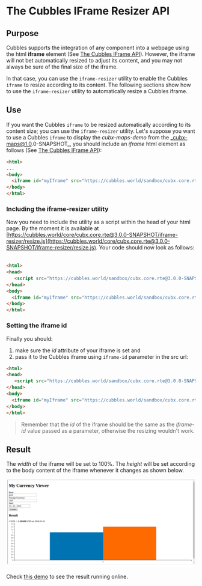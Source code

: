 # The Cubbles IFrame Resizer API

## Purpose

Cubbles supports the integration of any component into a webpage using the html **iframe** element (See [The Cubbles IFrame API](./README.md)). However, the iframe will not bet automatically resized to adjust its content, and you may not always be sure of the final size of the iframe.

In that case, you can use the `iframe-resizer` utility to enable the Cubbles `iframe` to resize according to its content. The following sections show how to use the `iframe-resizer` utility to automatically resize a Cubbles iframe.

## Use

If you want the Cubbles `iframe` to be resized automatically according to its content size; you can use the `iframe-resizer` utility. Let's suppose you want to use a Cubbles `iframe` to display the _cubx-maps-demo_ from the _cubx-maps@1.0.0-SNAPSHOT_, you should include an _iframe_ html element as follows (See [The Cubbles IFrame API](./README.md)):

```html
<html>
...
<body>
  <iframe id="myIframe" src="https://cubbles.world/sandbox/cubx.core.rte@3.0.0-SNAPSHOT/iframe/index.html?webpackage-id=my-first-webpackage@0.1.0-SNAPSHOT&amp;artifact-id=currency-viewer"></iframe>
</body>
</html>
```

### Including the iframe-resizer utility

Now you need to include the utility as a script within the head of your html page. By the moment it is available at [https://cubbles.world/core/cubx.core.rte@3.0.0-SNAPSHOT/iframe-resizer/resize.js](https://cubbles.world/core/cubx.core.rte@3.0.0-SNAPSHOT/iframe-resizer/resize.js). Your code should now look as follows:

```html

<html>
<head>
   <script src="https://cubbles.world/sandbox/cubx.core.rte@3.0.0-SNAPSHOT/iframe-resizer/resize.js"></script>
</head>
<body>
  <iframe id="myIframe" src="https://cubbles.world/sandbox/cubx.core.rte@3.0.0-SNAPSHOT/iframe/index.html?webpackage-id=my-first-webpackage@0.1.0-SNAPSHOT&amp;artifact-id=currency-viewer"></iframe>
</body>
</html>
```

### Setting the iframe id

Finally you should:

1. make sure the _id_ attribute of your iframe is set and
2. pass it to the Cubbles iframe using `iframe-id` parameter in the src url:

```html
<html>
<head>
   <script src="https://cubbles.world/sandbox/cubx.core.rte@3.0.0-SNAPSHOT/iframe-resizer/resize.js"></script>
</head>
<body>
  <iframe id="myIframe" src="https://cubbles.world/sandbox/cubx.core.rte@3.0.0-SNAPSHOT/iframe/index.html?iframe-id=myIframe&amp;webpackage-id=my-first-webpackage@0.1.0-SNAPSHOT&amp;artifact-id=currency-viewer"></iframe>
</body>
</html>
```

> Remember that the _id_ of the iframe should be the same as the _iframe-id_ value passed as a parameter, otherwise the resizing wouldn't work.

## Result

The _width_ of the iframe will be set to 100%. The _height_ will be set according to the body content of the iframe whenever it changes as shown below.

![RTE iframe Resizer Demo](../../assets/images/iframe-resize.png)

Check [this demo](https://cubbles.world/sandbox/my-first-webpackage@0.1.0-SNAPSHOT/rte-iframe-demo/resizer.html) to see the result running online.